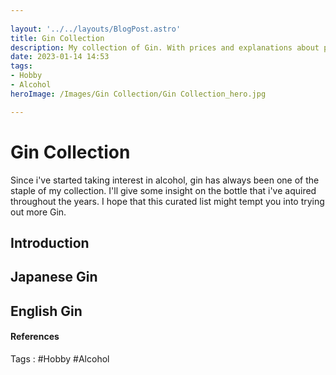 ```yaml
---
 
layout: '../../layouts/BlogPost.astro'
title: Gin Collection
description: My collection of Gin. With prices and explanations about products. 
date: 2023-01-14 14:53
tags:
- Hobby
- Alcohol
heroImage: /Images/Gin Collection/Gin Collection_hero.jpg

---
```


# Gin Collection

Since i've started taking interest in alcohol, gin has always been one of the staple of my collection. I'll give some insight on the bottle that i've aquired throughout the years. I hope that this curated list might tempt you into trying out more Gin.

## Introduction

## Japanese Gin

## English Gin



#### References
Tags :  #Hobby #Alcohol 



